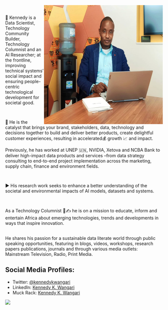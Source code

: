 <img align="right" alt="GIF" src="https://github.com/kennedykwangari/kennedykwangari/blob/master/images/kennedykwangari.jpg" width="380" height="380" />
<br>

🎯 Kennedy is a Data Scientist, Technology Community Builder, Technology Columnist and an AI Researcher; at the frontline, improving technical systems’ social impact and ensuring people-centric technological development for societal good.

<br>

🧭 He is the catalyst that brings your brand, stakeholders, data, technology and decisions together to build and deliver better products, create delightful customer experiences, resulting in accelerated💰 growth 📈 and impact. <br>

Previously, he has worked at UNEP 🇺🇳, NVIDIA, Xetova and NCBA Bank to deliver high-impact data products and services –from data strategy consulting to end-to-end project implementation across the marketing, supply chain, finance and environment fields.

<br>

▶️ His research work seeks to enhance a better understanding of the societal and environmental impacts of AI models, datasets and systems.  

<br>

As a Technology Columnist 📰✍️ he is on a mission to educate, inform and entertain Africa about emerging technologies, trends and developments in ways that inspire innovation.

<br>
He shares his passion for a sustainable data literate world through public speaking opportunities, featuring in blogs, videos, workshops, research papers publications, journals and through various media outlets: Mainstream Television, Radio,  Print Media.


<br>

## Social Media Profiles:

- Twitter: [@kennedykwangari](https://github.com/kennedykwangari)
- LinkedIn: [Kennedy K. Wangari](https://www.linkedin.com/in/kennedykwangari/)
- Muck Rack: [Kennedy K. Wangari](https://muckrack.com/kennedykwangari)

![](https://komarev.com/ghpvc/?username=kennedykwangari&color=blue)


<br>

</p>

<!--
**wajahatkarim3/wajahatkarim3** is a ✨ _special_ ✨ repository because its `README.md` (this file) appears on your GitHub profile.

Here are some ideas to get you started:

- 🔭 I’m currently working on ...
- 🌱 I’m currently learning ...
- 👯 I’m looking to collaborate on ...
- 🤔 I’m looking for help with ...
- 💬 Ask me about ...
- 📫 How to reach me: ...
- 😄 Pronouns: ...
- ⚡ Fun fact: ...
-->
